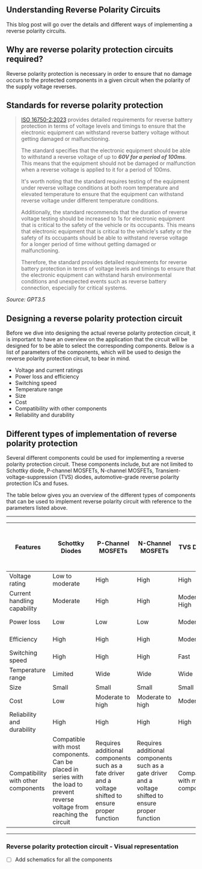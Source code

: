## Understanding Reverse Polarity Circuits

This blog post will go over the details and different ways of implementing a reverse polarity circuits. 

## Why are reverse polarity protection circuits required?

Reverse polarity protection is necessary in order to ensure that no damage occurs to the protected components in a given circuit when the polarity of the supply voltage reverses.

## Standards for reverse polarity protection

> [ISO 16750-2:2023](https://www.iso.org/standard/76119.html) provides detailed requirements for reverse battery protection in terms of voltage levels and timings to ensure that the electronic equipment can withstand reverse battery voltage without getting damaged or malfunctioning. 
>
> The standard specifies that the electronic equipment should be able to withstand a reverse voltage of up to ***60V for a period of 100ms***. This means that the equipment should not be damaged or malfunction when a reverse voltage is applied to it for a period of 100ms. 
>
>It's worth noting that the standard requires testing of the equipment under reverse voltage conditions at both room temperature and elevated temperature to ensure that the equipment can withstand reverse voltage under different temperature conditions.
>
>Additionally, the standard recommends that the duration of reverse voltage testing should be increased to 1s for electronic equipment that is critical to the safety of the vehicle or its occupants. This means that electronic equipment that is critical to the vehicle's safety or the safety of its occupants should be able to withstand reverse voltage for a longer period of time without getting damaged or malfunctioning.
>
>Therefore, the standard provides detailed requirements for reverse battery protection in terms of voltage levels and timings to ensure that the electronic equipment can withstand harsh environmental conditions and unexpected events such as reverse battery connection, especially for critical systems.

*Source: GPT3.5*

## Designing a reverse polarity protection circuit

Before we dive into designing the actual reverse polarity protection circuit, it is important to have an overview on the application that the circuit will be designed for to be able to select the corresponding components. Below is a list of parameters of the components, which will be used to design the reverse polarity protection circuit, to bear in mind. 

- Voltage and current ratings
- Power loss and efficiency
- Switching speed
- Temperature range
- Size
- Cost
- Compatibility with other components
- Reliability and durability



## Different types of implementation of reverse polarity protection

Several different components could be used for implementing a reverse polarity protection circuit. These components include, but are not limited to Schottky diode, P-channel MOSFETs, N-channel MOSFETs, Transient-voltage-suppression (TVS) diodes, automotive-grade reverse polarity protection ICs and fuses.

The table below gives you an overview of the different types of components that can be used to implement reverse polarity circuit with reference to the parameters listed above.

---
| Features	| Schottky Diodes	| P-Channel MOSFETs	| N-Channel MOSFETs	| TVS Diodes	| Automotive-grade Reverse Polarity Protection ICs	| Fuses <br/> |
| ---------- |  ------------ | ------------ | ---------- |  ------------ | ------------ | ---------- | 
| Voltage rating	                    | Low to moderate	| High	| High	| High	| High	| High | High |
| Current handling capability	        | Moderate	| High	| High	| Moderate to High	| Moderate to High	| High |
| Power loss	                        | Low	| Low	| Low	| Moderate	| Moderate to high	| Low |
| Efficiency	                        | High	| High	| High	| Moderate	| Moderate to high	| High |
| Switching speed	                    | High	| High	| High	| Fast	| Fast	| Slow |
| Temperature range	                    | Limited	| Wide    | Wide	| Wide	| Wide	| Wide |
|Size	                                | Small	| Small	| Small	| Small	| Small	| Small |
| Cost	                                | Low	| Moderate to high	| Moderate to high	| Moderate	| High	| Low |
| Reliability and durability	        | High	| High	| High	| High	| High	| High |
|Compatibility with other components	| Compatible with most components. Can be placed in series with the load to prevent reverse voltage from reaching the circuit	| Requires additional components such as a fate driver and a voltage shifted to ensure proper function	| Requires additional components such as a gate driver and a voltage shifted to ensure proper function	    | Compatible with most components	| Compatible with most components	| Compatible with most components |
---


### Reverse polarity protection circuit - Visual representation

- [ ] Add schematics for all the components
